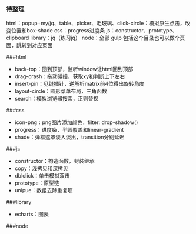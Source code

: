 ### 待整理
html：popup+my/jq、table、picker、毛玻璃、click-circle：模拟原生点击，改变位置和box-shade
css：progress进度条
js：constructor、prototype、clipboard
library：jq（练习jq）
node：全部
gulp
包括这个目录也可以做个页面，跳转到对应页面

###html
- back-top：回到顶部，监听window让html回到顶部
- drag-crash：拖动碰撞，获取xy和判断上下左右
- insert-pin：见缝插针，逆解析matrix前4位得出旋转角度
- layout-circle：圆形菜单布局，三角函数
- search：模拟浏览器搜索，正则替换

###css
- icon-png：png图片添加颜色，filter: drop-shadow()
- progress：进度条，半圆覆盖和linear-gradient
- shade：弹框遮罩淡入淡出，transition分别延迟

###js
- constructor：构造函数，封装继承
- copy：浅拷贝和深拷贝
- dblclick：单击模拟双击
- prototype：原型链
- unipue：数组去除重复项

###library
- echarts：图表

###node
